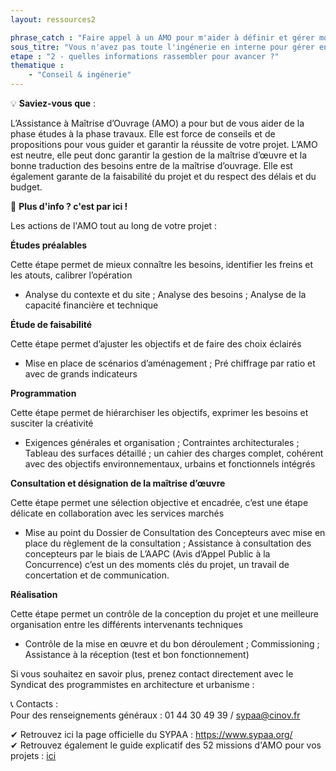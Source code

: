 ```yaml
---
layout: ressources2

phrase_catch : "Faire appel à un AMO pour m'aider à définir et gérer mon projet de A à Z"
sous_titre: "Vous n'avez pas toute l'ingénerie en interne pour gérer entièrement votre projet? Voici un éclaircissement sur ce qu'une AMO peut faire pour vous."
etape : "2 - quelles informations rassembler pour avancer ?"
thematique :
    - "Conseil & ingénerie"
---
```

  
💡 **Saviez-vous que** :  
  
L’Assistance à Maîtrise d’Ouvrage (AMO) a pour but de vous aider de la phase études à la phase travaux. Elle est force de conseils et de propositions pour vous guider et garantir la réussite de votre projet.
L’AMO est neutre, elle peut donc garantir la gestion de la maîtrise d’œuvre et la bonne traduction des besoins entre de la maîtrise d’ouvrage.  Elle est également garante de la faisabilité du projet et du respect des délais et du budget.



🚀 **Plus d'info ? c'est par ici !**  
  
Les actions de l'AMO tout au long de votre projet :  

**Études préalables**

Cette étape permet de mieux connaître les besoins, identifier les freins et les atouts, calibrer l’opération
 
- Analyse du contexte et du site ; Analyse des besoins ; Analyse de la capacité financière et technique
 
**Étude de faisabilité**

Cette étape permet d’ajuster les objectifs et de faire des choix éclairés
 
- Mise en place de scénarios d’aménagement ; Pré chiffrage par ratio et avec de grands indicateurs


**Programmation**

Cette étape permet de hiérarchiser les objectifs, exprimer les besoins et susciter la créativité

- Exigences générales et organisation ; Contraintes architecturales ; Tableau des surfaces détaillé ; un cahier des charges complet, cohérent avec des objectifs environnementaux, urbains et fonctionnels intégrés

 
**Consultation et désignation de la maîtrise d’œuvre**

Cette étape permet une sélection objective et encadrée, c’est une étape délicate en collaboration avec les services marchés

- Mise au point du Dossier de Consultation des Concepteurs avec mise en place du règlement de la consultation ; Assistance à consultation des concepteurs par le biais de L’AAPC (Avis d’Appel Public à la Concurrence) c’est un des moments clés du projet, un travail de concertation et de communication.
 
**Réalisation**

Cette étape permet un contrôle de la conception du projet et une meilleure organisation entre les différents intervenants techniques
 
- Contrôle de la mise en œuvre et du bon déroulement ; Commissioning ; Assistance à la réception (test et bon fonctionnement)
 


Si vous souhaitez en savoir plus, prenez contact directement avec le Syndicat des programmistes en architecture et urbanisme : 
  
📞 Contacts :    
Pour des renseignements généraux : 01 44 30 49 39 / sypaa@cinov.fr


✔ Retrouvez ici la page officielle du SYPAA : <https://www.sypaa.org/>  
✔ Retrouvez également le guide explicatif des 52 missions d'AMO pour vos projets : [ici](https://www.choisirsonamo.fr/)  
